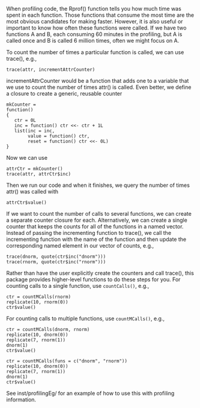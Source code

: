When profiling code, the Rprof() function tells you how much time was spent in each function.
Those functions that consume the most time are the most obvious candidates for making faster.
However, it is also useful or important to know how often these functions were called.
If we have two functions A and B, each consuming 60 minutes in the profiling, but A is
called once and B is called 6 million times, often we might focus on A.

To count the number of times a particular function is called, we can use trace(), e.g.,
```
trace(attr, incrementAttrCounter)
```
incrementAttrCounter would be a function that adds one to a variable
that we use to count the number of times attr() is called.
Even better, we define a closure to create a generic, reusable counter
```
mkCounter =
function()
{
   ctr = 0L
   inc = function() ctr <<- ctr + 1L
   list(inc = inc, 
        value = function() ctr, 
        reset = function() ctr <<- 0L)
}
```
Now we can use 
```
attrCtr = mkCounter()
trace(attr, attrCtr$inc)
```
Then we run our code and when it finishes, we query the number of times attr() was called
with
```
attrCtr$value()
```


If we want to count the number of calls to several functions, we can create
a separate counter closure for each.  Alternatively, we can create a single
counter that keeps the counts for all of the functions in a named vector.
Instead of passing the incrementing function to trace(), we call the
incrementing function with the name of the function and then update the corresponding
named element in our vector of counts, e.g.,
```
trace(dnorm, quote(ctr$inc("dnorm")))
trace(rnorm, quote(ctr$inc("rnorm")))
```


Rather than have the user explicitly create the counters
and call trace(), this package provides higher-level functions
to do these steps for you.
For counting calls to a single  function, use `countCalls()`, e.g.,
```
ctr = countMCalls(rnorm)
replicate(10, rnorm(0))
ctr$value()
```

For counting calls to multiple functions, use `countMCalls()`, e.g.,
```
ctr = countMCalls(dnorm, rnorm)
replicate(10, dnorm(0))
replicate(7, rnorm(1))
dnorm(1)
ctr$value()
```

```
ctr = countMCalls(funs = c("dnorm", "rnorm"))
replicate(10, dnorm(0))
replicate(7, rnorm(1))
dnorm(1)
ctr$value()
```


See inst/profilingEg/  for an example of how to use this with profiling information.
